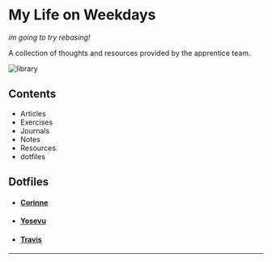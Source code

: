 # My Life on Weekdays

_im going to try rebasing!_

A collection of thoughts and resources provided by the apprentice team.

![library](https://orig00.deviantart.net/0dee/f/2013/153/6/f/a_library_by_badriel-d67ki2m.png)

## Contents

* Articles
* Exercises
* Journals
* Notes
* Resources
* dotfiles


## Dotfiles

* #### [Corinne](https://github.com/DevMaterial/my-life-on-weekdays/tree/master/dotfiles/corinne)

* #### [Yosevu](https://github.com/bantuist/dotfiles)

* #### [Travis](https://github.com/DevMaterial/.dotfiles)

-----------------------------------------------
